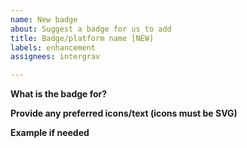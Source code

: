 ```yaml
---
name: New badge
about: Suggest a badge for us to add
title: Badge/platform name [NEW]
labels: enhancement
assignees: intergrav

---
```


**What is the badge for?**

**Provide any preferred icons/text (icons must be SVG)**

**Example if needed**
